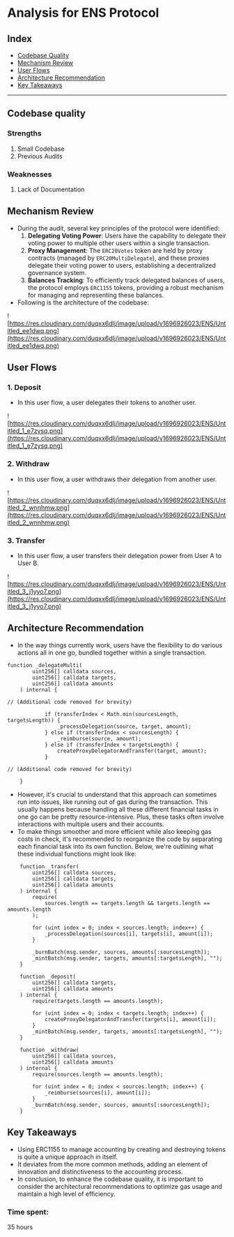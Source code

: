 # Analysis for ENS Protocol
## Index
- [Codebase Quality](#codebase-quality)
- [Mechanism Review](#mechanism-review)
- [User Flows](#user-flows)
- [Architecture Recommendation](#architecture-recommendation)
- [Key Takeaways](#key-takeaways)

---

## Codebase quality

### **Strengths**

1. Small Codebase
2. Previous Audits

### **Weaknesses**

1. Lack of Documentation

## Mechanism Review

- During the audit, several key principles of the protocol were identified:
    1. **Delegating Voting Power**: Users have the capability to delegate their voting power to multiple other users within a single transaction.
    2. **Proxy Management**: The `ERC20Votes` token are held by proxy contracts (managed by `ERC20MultiDelegate`), and these proxies delegate their voting power to users, establishing a decentralized governance system.
    3. **Balances Tracking**: To efficiently track delegated balances of users, the protocol employs `ERC1155` tokens, providing a robust mechanism for managing and representing these balances.
- Following is the architecture of the codebase:

![https://res.cloudinary.com/duqxx6dlj/image/upload/v1696926023/ENS/Untitled_ee1dwq.png](https://res.cloudinary.com/duqxx6dlj/image/upload/v1696926023/ENS/Untitled_ee1dwq.png)

## User Flows

### 1. **Deposit**
- In this user flow, a user delegates their tokens to another user.
    
![https://res.cloudinary.com/duqxx6dlj/image/upload/v1696926023/ENS/Untitled_1_e7zysq.png](https://res.cloudinary.com/duqxx6dlj/image/upload/v1696926023/ENS/Untitled_1_e7zysq.png)
    
### 2. **Withdraw**
- In this user flow, a user withdraws their delegation from another user.
    
![https://res.cloudinary.com/duqxx6dlj/image/upload/v1696926023/ENS/Untitled_2_wnnhmw.png](https://res.cloudinary.com/duqxx6dlj/image/upload/v1696926023/ENS/Untitled_2_wnnhmw.png)
    
### 3. **Transfer**
- In this user flow, a user transfers their delegation power from User A to User B.
    
![https://res.cloudinary.com/duqxx6dlj/image/upload/v1696926023/ENS/Untitled_3_j1yyo7.png](https://res.cloudinary.com/duqxx6dlj/image/upload/v1696926023/ENS/Untitled_3_j1yyo7.png)
    
## Architecture Recommendation

- In the way things currently work, users have the flexibility to do various actions all in one go, bundled together within a single transaction.

```solidity
function _delegateMulti(
        uint256[] calldata sources,
        uint256[] calldata targets,
        uint256[] calldata amounts
    ) internal {
       
// (Additional code removed for brevity)

            if (transferIndex < Math.min(sourcesLength, targetsLength)) {
                _processDelegation(source, target, amount);
            } else if (transferIndex < sourcesLength) {
                _reimburse(source, amount);
            } else if (transferIndex < targetsLength) {
                createProxyDelegatorAndTransfer(target, amount);
            }

// (Additional code removed for brevity)  
  
    }
```

- However, it's crucial to understand that this approach can sometimes run into issues, like running out of gas during the transaction. This usually happens because handling all these different financial tasks in one go can be pretty resource-intensive. Plus, these tasks often involve interactions with multiple users and their accounts.
- To make things smoother and more efficient while also keeping gas costs in check, it's recommended to reorganize the code by separating each financial task into its own function. Below, we're outlining what these individual functions might look like:

```solidity
 	function _transfer(
        uint256[] calldata sources,
        uint256[] calldata targets,
        uint256[] calldata amounts
    ) internal {
        require(
            sources.length == targets.length && targets.length == amounts.length
        );

        for (uint index = 0; index < sources.length; index++) {
            _processDelegation(sources[i], targets[i], amount[i]);
        }

        _burnBatch(msg.sender, sources, amounts[:sourcesLength]);
        _mintBatch(msg.sender, targets, amounts[:targetsLength], "");
    }

    function _deposit(
        uint256[] calldata targets,
        uint256[] calldata amounts
    ) internal {
        require(targets.length == amounts.length);

        for (uint index = 0; index < targets.length; index++) {
            createProxyDelegatorAndTransfer(targets[i], amount[i]);
        }
        _mintBatch(msg.sender, targets, amounts[:targetsLength], "");
    }

    function _withdraw(
        uint256[] calldata sources,
        uint256[] calldata amounts
    ) internal {
        require(sources.length == amounts.length);

        for (uint index = 0; index < sources.length; index++) {
            _reimburse(sources[i], amount[i]);
        }
        _burnBatch(msg.sender, sources, amounts[:sourcesLength]);
    }
```

## Key Takeaways

- Using ERC1155 to manage accounting by creating and destroying tokens is quite a unique approach in itself.
- It deviates from the more common methods, adding an element of innovation and distinctiveness to the accounting process.
- In conclusion, to enhance the codebase quality, it is important to consider the architectural recommendations to optimize gas usage and maintain a high level of efficiency.

### Time spent:
35 hours